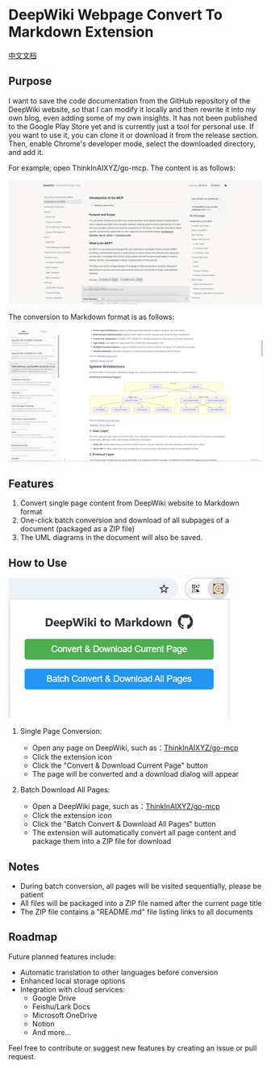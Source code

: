 # DeepWiki Webpage Convert To Markdown Extension

[中文文档](./README.zh-CN.md)


## Purpose

I want to save the code documentation from the GitHub repository of the DeepWiki website, so that I can modify it locally and then rewrite it into my own blog, even adding some of my own insights. It has not been published to the Google Play Store yet and is currently just a tool for personal use. If you want to use it, you can clone it or download it from the release section. Then, enable Chrome's developer mode, select the downloaded directory, and add it.

For example, open ThinkInAIXYZ/go-mcp. The content is as follows:

![](./images/deepwiki-github.png)

The conversion to Markdown format is as follows:

![](./images/deepwiki-markdown.png)


## Features

1. Convert single page content from DeepWiki website to Markdown format
2. One-click batch conversion and download of all subpages of a document (packaged as a ZIP file)
3. The UML diagrams in the document will also be saved.

## How to Use

![](./images/UI.png)

1. Single Page Conversion:
   - Open any page on DeepWiki, such as：[ThinkInAIXYZ/go-mcp](https://deepwiki.com/ThinkInAIXYZ/go-mcp)
   - Click the extension icon
   - Click the "Convert & Download Current Page" button
   - The page will be converted and a download dialog will appear

2. Batch Download All Pages:
   - Open a DeepWiki page, such as：[ThinkInAIXYZ/go-mcp](https://deepwiki.com/ThinkInAIXYZ/go-mcp)
   - Click the extension icon
   - Click the "Batch Convert & Download All Pages" button
   - The extension will automatically convert all page content and package them into a ZIP file for download

## Notes

- During batch conversion, all pages will be visited sequentially, please be patient
- All files will be packaged into a ZIP file named after the current page title
- The ZIP file contains a "README.md" file listing links to all documents

## Roadmap

Future planned features include:

- Automatic translation to other languages before conversion
- Enhanced local storage options
- Integration with cloud services:
  - Google Drive
  - Feishu/Lark Docs
  - Microsoft OneDrive
  - Notion
  - And more...

Feel free to contribute or suggest new features by creating an issue or pull request.

